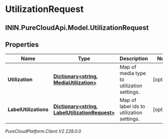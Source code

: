 # UtilizationRequest

## ININ.PureCloudApi.Model.UtilizationRequest

## Properties

|Name | Type | Description | Notes|
|------------ | ------------- | ------------- | -------------|
| **Utilization** | [**Dictionary&lt;string, MediaUtilization&gt;**](MediaUtilization) | Map of media type to utilization settings. | [optional] |
| **LabelUtilizations** | [**Dictionary&lt;string, LabelUtilizationRequest&gt;**](LabelUtilizationRequest) | Map of label ids to utilization settings. | [optional] |



_PureCloudPlatform.Client.V2 228.0.0_
